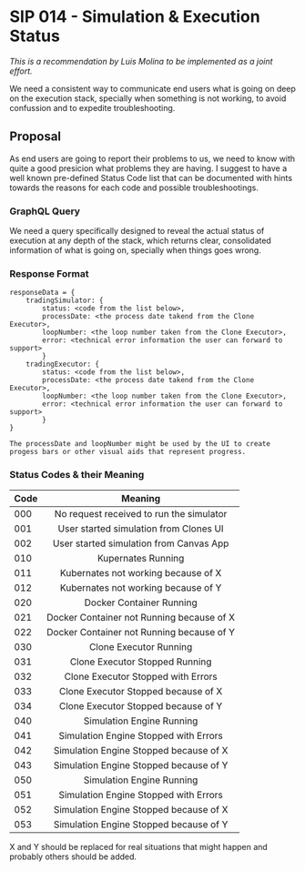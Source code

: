 # SIP 014 - Simulation & Execution Status

_This is a recommendation by Luis Molina to be implemented as a joint effort._

We need a consistent way to communicate end users what is going on deep on the execution stack, specially when something is not working, to avoid confussion and to expedite troubleshooting. 

## Proposal

As end users are going to report their problems to us, we need to know with quite a good presicion what problems they are having. I suggest to have a well known pre-defined Status Code list that can be documented with hints towards the reasons for each code and possible troubleshootings.  

### GraphQL Query

We need a query specifically designed to reveal the actual status of execution at any depth of the stack, which returns clear, consolidated information of what is going on, specially when things goes wrong.

### Response Format

```
responseData = {
	tradingSimulator: {
		status: <code from the list below>,
		processDate: <the process date takend from the Clone Executor>,
		loopNumber: <the loop number taken from the Clone Executor>,
		error: <technical error information the user can forward to support>
		}
	tradingExecutor: {
		status: <code from the list below>,
		processDate: <the process date takend from the Clone Executor>,
		loopNumber: <the loop number taken from the Clone Executor>,
		error: <technical error information the user can forward to support>
		}
}

The processDate and loopNumber might be used by the UI to create progess bars or other visual aids that represent progress.

```

### Status Codes & their Meaning

| Code        	| Meaning       | 
| ------------- |:-------------:| 
| 000 | No request received to run the simulator | 
| 001 | User started simulation from Clones UI |
| 002 | User started simulation from Canvas App |
| 010 | Kupernates Running |
| 011 | Kubernates not working because of X |
| 012 | Kubernates not working because of Y |
| 020 | Docker Container Running |
| 021 | Docker Container not Running because of X |
| 022 | Docker Container not Running because of Y |
| 030 | Clone Executor Running |
| 031 | Clone Executor Stopped Running |
| 032 | Clone Executor Stopped with Errors |
| 033 | Clone Executor Stopped because of X |
| 034 | Clone Executor Stopped because of Y |
| 040 | Simulation Engine Running |
| 041 | Simulation Engine Stopped with Errors |
| 042 | Simulation Engine Stopped because of X  |
| 043 | Simulation Engine Stopped because of Y |
| 050 | Simulation Engine Running |
| 051 | Simulation Engine Stopped with Errors |
| 052 | Simulation Engine Stopped because of X  |
| 053 | Simulation Engine Stopped because of Y |

X and Y should be replaced for real situations that might happen and probably others should be added.
